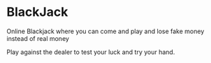 # BlackJack
Online Blackjack where you can come and play and lose fake money instead of real money

Play against the dealer to test your luck and try your hand.
